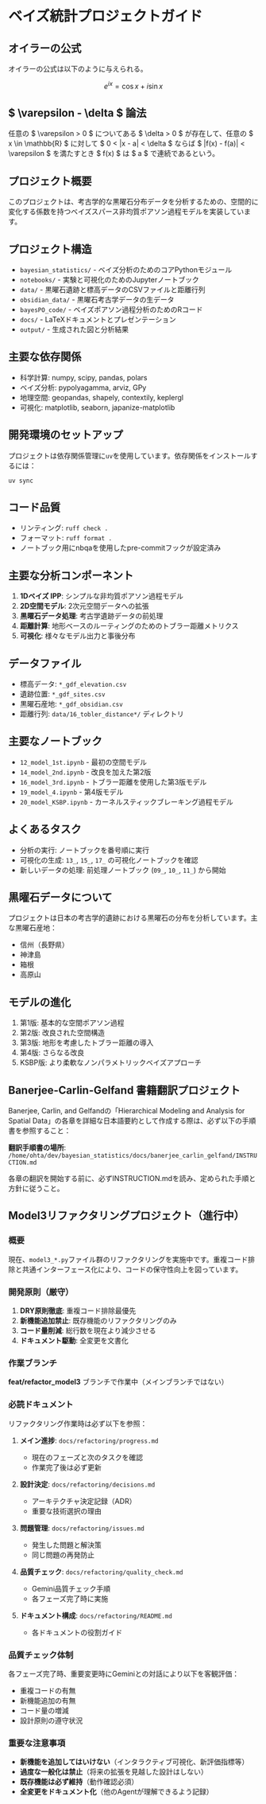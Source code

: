 <script type="text/javascript" async src="https://cdnjs.cloudflare.com/ajax/libs/mathjax/3.2.2/es5/tex-mml-chtml.min.js">
</script>
<script type="text/x-mathjax-config">
 MathJax.Hub.Config({
 tex2jax: {
 inlineMath: [['$', '$'] ],
 displayMath: [ ['$$','$$'], ["\\[","\\]"] ]
 }
 });
</script>


# ベイズ統計プロジェクトガイド

## オイラーの公式
オイラーの公式は以下のように与えられる。

$$ e^{i x} = \cos{x} + i \sin{x} $$

##  $ \varepsilon - \delta $ 論法
任意の $ \varepsilon > 0 $ についてある $ \delta > 0 $ が存在して、任意の $ x \in \mathbb{R} $ に対して $ 0 < |x - a| < \delta $ ならば $ |f(x) - f(a)| < \varepsilon $ を満たすとき $ f(x) $ は $ a $ で連続であるという。


## プロジェクト概要
このプロジェクトは、考古学的な黒曜石分布データを分析するための、空間的に変化する係数を持つベイズスパース非均質ポアソン過程モデルを実装しています。

## プロジェクト構造
- `bayesian_statistics/` - ベイズ分析のためのコアPythonモジュール
- `notebooks/` - 実験と可視化のためのJupyterノートブック
- `data/` - 黒曜石遺跡と標高データのCSVファイルと距離行列
- `obsidian_data/` - 黒曜石考古学データの生データ
- `bayesPO_code/` - ベイズポアソン過程分析のためのRコード
- `docs/` - LaTeXドキュメントとプレゼンテーション
- `output/` - 生成された図と分析結果

## 主要な依存関係
- 科学計算: numpy, scipy, pandas, polars
- ベイズ分析: pypolyagamma, arviz, GPy
- 地理空間: geopandas, shapely, contextily, keplergl
- 可視化: matplotlib, seaborn, japanize-matplotlib

## 開発環境のセットアップ
プロジェクトは依存関係管理に`uv`を使用しています。依存関係をインストールするには：
```bash
uv sync
```

## コード品質
- リンティング: `ruff check .`
- フォーマット: `ruff format .`
- ノートブック用にnbqaを使用したpre-commitフックが設定済み

## 主要な分析コンポーネント
1. **1Dベイズ IPP**: シンプルな非均質ポアソン過程モデル
2. **2D空間モデル**: 2次元空間データへの拡張
3. **黒曜石データ処理**: 考古学遺跡データの前処理
4. **距離計算**: 地形ベースのルーティングのためのトブラー距離メトリクス
5. **可視化**: 様々なモデル出力と事後分布

## データファイル
- 標高データ: `*_gdf_elevation.csv`
- 遺跡位置: `*_gdf_sites.csv`
- 黒曜石産地: `*_gdf_obsidian.csv`
- 距離行列: `data/16_tobler_distance*/` ディレクトリ

## 主要なノートブック
- `12_model_1st.ipynb` - 最初の空間モデル
- `14_model_2nd.ipynb` - 改良を加えた第2版
- `16_model_3rd.ipynb` - トブラー距離を使用した第3版モデル
- `19_model_4.ipynb` - 第4版モデル
- `20_model_KSBP.ipynb` - カーネルスティックブレーキング過程モデル

## よくあるタスク
- 分析の実行: ノートブックを番号順に実行
- 可視化の生成: `13_`, `15_`, `17_` の可視化ノートブックを確認
- 新しいデータの処理: 前処理ノートブック (`09_`, `10_`, `11_`) から開始

## 黒曜石データについて
プロジェクトは日本の考古学的遺跡における黒曜石の分布を分析しています。主な黒曜石産地：
- 信州（長野県）
- 神津島
- 箱根
- 高原山

## モデルの進化
1. 第1版: 基本的な空間ポアソン過程
2. 第2版: 改良された空間構造
3. 第3版: 地形を考慮したトブラー距離の導入
4. 第4版: さらなる改良
5. KSBP版: より柔軟なノンパラメトリックベイズアプローチ

## Banerjee-Carlin-Gelfand 書籍翻訳プロジェクト
Banerjee, Carlin, and Gelfandの「Hierarchical Modeling and Analysis for Spatial Data」の各章を詳細な日本語要約として作成する際は、必ず以下の手順書を参照すること：

**翻訳手順書の場所**: `/home/ohta/dev/bayesian_statistics/docs/banerjee_carlin_gelfand/INSTRUCTION.md`

各章の翻訳を開始する前に、必ずINSTRUCTION.mdを読み、定められた手順と方針に従うこと。

## Model3リファクタリングプロジェクト（進行中）

### 概要
現在、`model3_*.py`ファイル群のリファクタリングを実施中です。重複コード排除と共通インターフェース化により、コードの保守性向上を図っています。

### 開発原則（厳守）
1. **DRY原則徹底**: 重複コード排除最優先
2. **新機能追加禁止**: 既存機能のリファクタリングのみ
3. **コード量削減**: 総行数を現在より減少させる
4. **ドキュメント駆動**: 全変更を文書化

### 作業ブランチ
**feat/refactor_model3** ブランチで作業中（メインブランチではない）

### 必読ドキュメント
リファクタリング作業時は必ず以下を参照：

1. **メイン進捗**: `docs/refactoring/progress.md`
   - 現在のフェーズと次のタスクを確認
   - 作業完了後は必ず更新

2. **設計決定**: `docs/refactoring/decisions.md`
   - アーキテクチャ決定記録（ADR）
   - 重要な技術選択の理由

3. **問題管理**: `docs/refactoring/issues.md`
   - 発生した問題と解決策
   - 同じ問題の再発防止

4. **品質チェック**: `docs/refactoring/quality_check.md`
   - Gemini品質チェック手順
   - 各フェーズ完了時に実施

5. **ドキュメント構成**: `docs/refactoring/README.md`
   - 各ドキュメントの役割ガイド

### 品質チェック体制
各フェーズ完了時、重要変更時にGeminiとの対話により以下を客観評価：
- 重複コードの有無
- 新機能追加の有無
- コード量の増減
- 設計原則の遵守状況

### 重要な注意事項
- **新機能を追加してはいけない**（インタラクティブ可視化、新評価指標等）
- **過度な一般化は禁止**（将来の拡張を見越した設計はしない）
- **既存機能は必ず維持**（動作確認必須）
- **全変更をドキュメント化**（他のAgentが理解できるよう記録）
